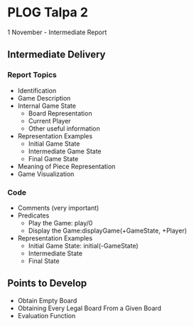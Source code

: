 # PLOG Talpa 2

1 November - Intermediate Report

## Intermediate Delivery
### Report Topics
  - Identification
  - Game Description
  - Internal Game State
    - Board Representation
    - Current Player
    - Other useful information
  - Representation Examples
    - Initial Game State
    - Intermediate Game State
    - Final Game State
  - Meaning of Piece Representation
  - Game Visualization
### Code
  - Comments (very important)
  - Predicates
    - Play the Game: play/0
    - Display the Game:displayGame(+GameState, +Player)
  - Representation Examples
    - Initial Game State: initial(-GameState) 
    - Intermediate State
    - Final State


## Points to Develop
  - Obtain Empty Board
  - Obtaining Every Legal Board From a Given Board
  - Evaluation Function
